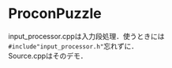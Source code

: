 # ProconPuzzle

input_processor.cppは入力段処理．使うときには`#include"input_processor.h"`忘れずに．  
Source.cppはそのデモ．
